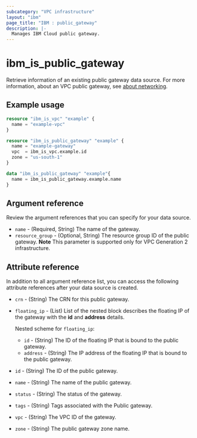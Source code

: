 ```yaml
---
subcategory: "VPC infrastructure"
layout: "ibm"
page_title: "IBM : public_gateway"
description: |-
  Manages IBM Cloud public gateway.
---
```


# ibm_is_public_gateway
Retrieve information of an existing public gateway data source. For more information, about an VPC public gateway, see [about networking](https://cloud.ibm.com/docs/vpc?topic=vpc-about-networking-for-vpc).


## Example usage

```terraform
resource "ibm_is_vpc" "example" {
  name = "example-vpc"
}

resource "ibm_is_public_gateway" "example" {
  name = "example-gateway"
  vpc  = ibm_is_vpc.example.id
  zone = "us-south-1"
}

data "ibm_is_public_gateway" "example"{
  name = ibm_is_public_gateway.example.name
}

```

## Argument reference
Review the argument references that you can specify for your data source. 
 
- `name` - (Required, String) The name of the gateway.
- `resource_group` - (Optional, String) The resource group ID of the public gateway. **Note** This parameter is supported only for VPC Generation 2 infrastructure.

## Attribute reference
In addition to all argument reference list, you can access the following attribute references after your data source is created. 

- `crn` - (String) The CRN for this public gateway.
- `floating_ip` - (List) List of the nested block describes the floating IP of the gateway with the **id** and **address** details.
	
  Nested scheme for `floating_ip`:
  - `id` - (String) The ID of the floating IP that is bound to the public gateway.
  - `address` - (String) The IP address of the floating IP that is bound to the public gateway.
- `id` - (String) The ID of the public gateway.
- `name` - (String) The name of the public gateway.
- `status` - (String) The status of the gateway.
- `tags` - (String) Tags associated with the Public gateway.
- `vpc` - (String) The VPC ID of the gateway.
- `zone` - (String) The public gateway zone name.
